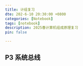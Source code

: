 ```yaml
---
title: 计组复习
dte: 202-6-10 20:30:00 +0800
categories: [Notebook]
tags: [notebook]
description: 2025春计算机组成原理复习
pin: false

---
```


## P3 系统总线
